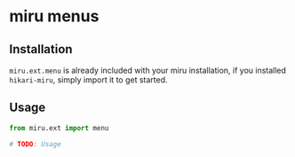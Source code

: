 # miru menus

## Installation

`miru.ext.menu` is already included with your miru installation, if you installed `hikari-miru`, simply import it to get started.

## Usage

```py
from miru.ext import menu

# TODO: Usage
```
